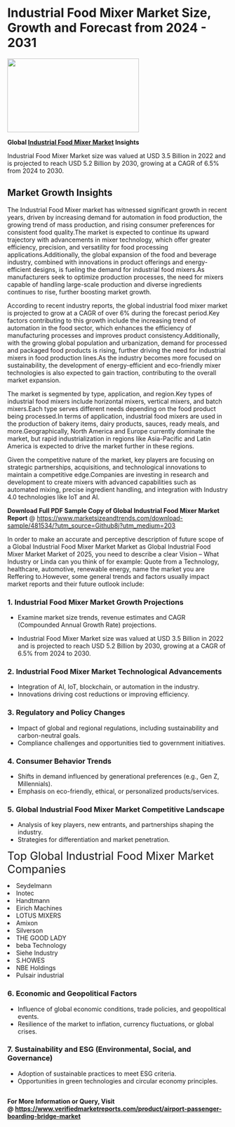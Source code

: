 <H1>Industrial Food Mixer Market Size, Growth and Forecast from 2024 - 2031</H1><img class="aligncenter size-medium wp-image-584254" src="https://thirdeyenews.in/wp-content/uploads/2024/09/Global-Market-Research-300x168.jpeg" alt="" width="300" height="168" /><p><strong>Global&nbsp;<a href="https://www.marketsizeandtrends.com/download-sample/481534/?utm_source=Github8j?utm_medium=203">Industrial Food Mixer Market</a> Insights</strong></p><p>Industrial Food Mixer Market size was valued at USD 3.5 Billion in 2022 and is projected to reach USD 5.2 Billion by 2030, growing at a CAGR of 6.5% from 2024 to 2030.</p><p><h2>Market Growth Insights</h2> <p>The Industrial Food Mixer market has witnessed significant growth in recent years, driven by increasing demand for automation in food production, the growing trend of mass production, and rising consumer preferences for consistent food quality.The market is expected to continue its upward trajectory with advancements in mixer technology, which offer greater efficiency, precision, and versatility for food processing applications.Additionally, the global expansion of the food and beverage industry, combined with innovations in product offerings and energy-efficient designs, is fueling the demand for industrial food mixers.As manufacturers seek to optimize production processes, the need for mixers capable of handling large-scale production and diverse ingredients continues to rise, further boosting market growth.</p> <p>According to recent industry reports, the global industrial food mixer market is projected to grow at a CAGR of over 6% during the forecast period.Key factors contributing to this growth include the increasing trend of automation in the food sector, which enhances the efficiency of manufacturing processes and improves product consistency.Additionally, with the growing global population and urbanization, demand for processed and packaged food products is rising, further driving the need for industrial mixers in food production lines.As the industry becomes more focused on sustainability, the development of energy-efficient and eco-friendly mixer technologies is also expected to gain traction, contributing to the overall market expansion.</p> <p>The market is segmented by type, application, and region.Key types of industrial food mixers include horizontal mixers, vertical mixers, and batch mixers.Each type serves different needs depending on the food product being processed.In terms of application, industrial food mixers are used in the production of bakery items, dairy products, sauces, ready meals, and more.Geographically, North America and Europe currently dominate the market, but rapid industrialization in regions like Asia-Pacific and Latin America is expected to drive the market further in these regions.</p> <p>Given the competitive nature of the market, key players are focusing on strategic partnerships, acquisitions, and technological innovations to maintain a competitive edge.Companies are investing in research and development to create mixers with advanced capabilities such as automated mixing, precise ingredient handling, and integration with Industry 4.0 technologies like IoT and AI.</p> <p><span class=""><strong>Download Full PDF Sample Copy of Global Industrial Food Mixer Market Report</strong> @ <a href="https://www.marketsizeandtrends.com/download-sample/481534/?utm_source=Github8j?utm_medium=203" target="_blank">https://www.marketsizeandtrends.com/download-sample/481534/?utm_source=Github8j?utm_medium=203</a></span></p><p>In order to make an accurate and perceptive description of future scope of a Global&nbsp;Industrial Food Mixer Market Market as Global&nbsp;Industrial Food Mixer Market Market of 2025, you need to describe a clear Vision &ndash; What Industry or Linda can you think of for example: Quote from a Technology, healthcare, automotive, renewable energy, name the market you are Reffering to.However, some general trends and factors usually impact market reports and their future outlook include:</p><h3>1.&nbsp;<strong>Industrial Food Mixer Market Growth Projections</strong></h3><ul><li>Examine market size trends, revenue estimates and CAGR (Compounded Annual Growth Rate) projections.</li><li><p>Industrial Food Mixer Market size was valued at USD 3.5 Billion in 2022 and is projected to reach USD 5.2 Billion by 2030, growing at a CAGR of 6.5% from 2024 to 2030.</p></li></ul><h3>2.&nbsp;<strong>Industrial Food Mixer Market Technological Advancements</strong></h3><ul><li>Integration of AI, IoT, blockchain, or automation in the industry.</li><li>Innovations driving cost reductions or improving efficiency.</li></ul><h3>3.&nbsp;<strong>Regulatory and Policy Changes</strong></h3><ul><li>Impact of global and regional regulations, including sustainability and carbon-neutral goals.</li><li>Compliance challenges and opportunities tied to government initiatives.</li></ul><h3>4.&nbsp;<strong>Consumer Behavior Trends</strong></h3><ul><li>Shifts in demand influenced by generational preferences (e.g., Gen Z, Millennials).</li><li>Emphasis on eco-friendly, ethical, or personalized products/services.</li></ul><h3>5.&nbsp;<strong>Global Industrial Food Mixer Market Competitive Landscape</strong></h3><ul><li>Analysis of key players, new entrants, and partnerships shaping the industry.</li><li>Strategies for differentiation and market penetration.</li></ul><p data-pm-slice="1 1 []"><span style="color: inherit; font-family: inherit; font-size: 25px;">Top Global Industrial Food Mixer Market Companies</span></p><div class="" data-test-id=""><p><li>Seydelmann</li><li> Inotec</li><li> Handtmann</li><li> Eirich Machines</li><li> LOTUS MIXERS</li><li> Amixon</li><li> Silverson</li><li> THE GOOD LADY</li><li> beba Technology</li><li> Siehe Industry</li><li> S.HOWES</li><li> NBE Holdings</li><li> Pulsair industrial</li></p></div><h3>6.&nbsp;<strong>Economic and Geopolitical Factors</strong></h3><ul><li>Influence of global economic conditions, trade policies, and geopolitical events.</li><li>Resilience of the market to inflation, currency fluctuations, or global crises.</li></ul><h3>7.&nbsp;<strong>Sustainability and ESG (Environmental, Social, and Governance)</strong></h3><ul><li>Adoption of sustainable practices to meet ESG criteria.</li><li>Opportunities in green technologies and circular economy principles.</li></ul><h2><strong style="font-size: 14px;">For More Information or Query, Visit @&nbsp;</strong><a style="background-color: #ffffff; font-size: 14px;" href="https://www.marketsizeandtrends.com/report/industrial-food-mixer-market/" target="_blank">https://www.verifiedmarketreports.com/product/airport-passenger-boarding-bridge-market</a></h2>